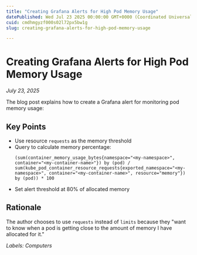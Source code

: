 ```yaml
---
title: "Creating Grafana Alerts for High Pod Memory Usage"
datePublished: Wed Jul 23 2025 00:00:00 GMT+0000 (Coordinated Universal Time)
cuid: cmdhmgyzf000s02l72px5bw1g
slug: creating-grafana-alerts-for-high-pod-memory-usage

---
```



# Creating Grafana Alerts for High Pod Memory Usage
*July 23, 2025*

The blog post explains how to create a Grafana alert for monitoring pod memory usage:

## Key Points

- Use resource `requests` as the memory threshold
- Query to calculate memory percentage:
  ```
  (sum(container_memory_usage_bytes{namespace="<my-namespace>", container="<my-container-name>"}) by (pod) / sum(kube_pod_container_resource_requests{exported_namespace="<my-namespace>", container="<my-container-name>", resource="memory"}) by (pod)) * 100
  ```
- Set alert threshold at 80% of allocated memory

## Rationale

The author chooses to use `requests` instead of `limits` because they "want to know when a pod is getting close to the amount of memory I have allocated for it."

*Labels: Computers*